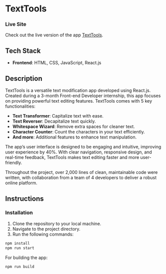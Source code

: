 
# **TextTools**

### **Live Site**
Check out the live version of the app [TextTools](https://sid9511.github.io/TextApp/).

## **Tech Stack**
- **Frontend**: HTML, CSS, JavaScript, React.js


## **Description**
TextTools is a versatile text modification app developed using React.js. Created during a 3-month Front-end Developer internship, this app focuses on providing powerful text editing features. TextTools comes with 5 key functionalities:

- **Text Transformer**: Capitalize text with ease.
- **Text Reverser**: Decapitalize text quickly.
- **Whitespace Wizard**: Remove extra spaces for cleaner text.
- **Character Counter**: Count the characters in your text efficiently.
- **And more**: Additional features to enhance text manipulation.

The app’s user interface is designed to be engaging and intuitive, improving user experience by 40%. With clear navigation, responsive design, and real-time feedback, TextTools makes text editing faster and more user-friendly.

Throughout the project, over 2,000 lines of clean, maintainable code were written, with collaboration from a team of 4 developers to deliver a robust online platform.

## **Instructions**

### **Installation**
1. Clone the repository to your local machine.
2. Navigate to the project directory.
3. Run the following commands:

```bash
npm install
npm run start
```

For building the app:

```bash
npm run build
```




